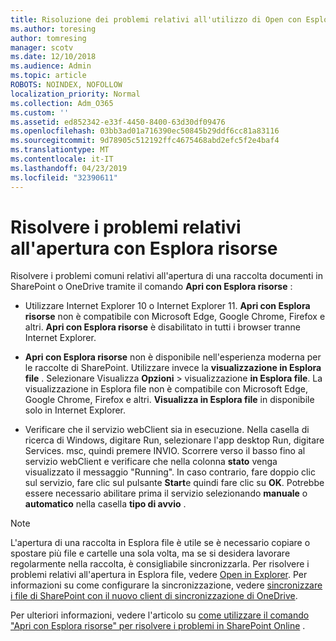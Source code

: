 ```yaml
---
title: Risoluzione dei problemi relativi all'utilizzo di Open con Esplora risorse
ms.author: toresing
author: tomresing
manager: scotv
ms.date: 12/10/2018
ms.audience: Admin
ms.topic: article
ROBOTS: NOINDEX, NOFOLLOW
localization_priority: Normal
ms.collection: Adm_O365
ms.custom: ''
ms.assetid: ed852342-e33f-4450-8400-63d30df09476
ms.openlocfilehash: 03bb3ad01a716390ec50845b29ddf6cc81a83116
ms.sourcegitcommit: 9d78905c512192ffc4675468abd2efc5f2e4baf4
ms.translationtype: MT
ms.contentlocale: it-IT
ms.lasthandoff: 04/23/2019
ms.locfileid: "32390611"
---
```

# <a name="fix-problems-with-open-with-explorer"></a>Risolvere i problemi relativi all'apertura con Esplora risorse

Risolvere i problemi comuni relativi all'apertura di una raccolta documenti in SharePoint o OneDrive tramite il comando **Apri con Esplora risorse** : 
  
- Utilizzare Internet Explorer 10 o Internet Explorer 11. **Apri con Esplora risorse** non è compatibile con Microsoft Edge, Google Chrome, Firefox e altri. **Apri con Esplora risorse** è disabilitato in tutti i browser tranne Internet Explorer. 
    
- **Apri con Esplora risorse** non è disponibile nell'esperienza moderna per le raccolte di SharePoint. Utilizzare invece la **visualizzazione in Esplora file** . Selezionare Visualizza **Opzioni** \> visualizzazione **in Esplora file**. La visualizzazione in Esplora file non è compatibile con Microsoft Edge, Google Chrome, Firefox e altri. **Visualizza in Esplora file** in disponibile solo in Internet Explorer. 
    
- Verificare che il servizio webClient sia in esecuzione. Nella casella di ricerca di Windows, digitare Run, selezionare l'app desktop Run, digitare Services. msc, quindi premere INVIO. Scorrere verso il basso fino al servizio webClient e verificare che nella colonna **stato** venga visualizzato il messaggio "Running". In caso contrario, fare doppio clic sul servizio, fare clic sul pulsante **Start**e quindi fare clic su **OK**. Potrebbe essere necessario abilitare prima il servizio selezionando **manuale** o **automatico** nella casella **tipo di avvio** . 
    
> [!NOTE]
> L'apertura di una raccolta in Esplora file è utile se è necessario copiare o spostare più file e cartelle una sola volta, ma se si desidera lavorare regolarmente nella raccolta, è consigliabile sincronizzarla. Per risolvere i problemi relativi all'apertura in Esplora file, vedere [Open in Explorer](https://go.microsoft.com/fwlink/?linkid=871665). Per informazioni su come configurare la sincronizzazione, vedere [sincronizzare i file di SharePoint con il nuovo client di sincronizzazione di OneDrive](https://go.microsoft.com/fwlink/?linkid=871666).
  
Per ulteriori informazioni, vedere l'articolo su [come utilizzare il comando "Apri con Esplora risorse" per risolvere i problemi in SharePoint Online](https://support.office.com/article/How-to-use-the-Open-with-Explorer-command-to-troubleshoot-issues-in-SharePoint-Online-87155331-0c92-4224-a4c1-da5c21c4ade4) . 
  

